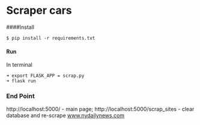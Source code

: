# Scraper cars

####Install

`$ pip install -r requirements.txt`

#### Run
In terminal

    ➜ export FLASK_APP = scrap.py
    ➜ flask run

### End Point

http://localhost:5000/ - main page;
http://localhost:5000/scrap_sites - clear database and re-scrape www.nydailynews.com